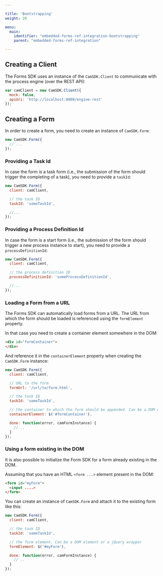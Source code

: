 ```yaml
---

title: 'Bootstrapping'
weight: 20

menu:
  main:
    identifier: "embedded-forms-ref-integration-bootstrapping"
    parent: "embedded-forms-ref-integration"

---
```


## Creating a Client

The Forms SDK uses an instance of the `CamSDK.Client` to communicate with the process engine (over the REST API):

```javascript
var camClient = new CamSDK.Client({
  mock: false,
  apiUri: 'http://localhost:8080/engine-rest'
});
```

## Creating a Form

In order to create a form, you need to create an instance of `CamSDK.Form`:

```javascript
new CamSDK.Form({
  // ...
});
```

### Providing a Task Id

In case the form is a task form (i.e., the submission of the form should trigger the completing of a task), you need to provide a `taskId`:

```javascript
new CamSDK.Form({
  client: camClient,

  // the task ID
  taskId: 'someTaskId',

  //...
});
```

### Providing a Process Definition Id

In case the form is a start form (i.e., the submission of the form should trigger a new process instance to start), you need to provide a `processDefinitionId`:

```javascript
new CamSDK.Form({
  client: camClient,

  // the process definition ID
  processDefinitionId: 'someProcessDefinitionId',

  //...
});
```

### Loading a Form from a URL

The Forms SDK can automatically load forms from a URL.
The URL from which the form should be loaded is referenced using the `formElement` property.

In that case you need to create a container element somewhere in the DOM:

```html
<div id="formContainer">
</div>
```
And reference it in the `containerElement` property when creating the `CamSDK.Form` instance:

```javascript
new CamSDK.Form({
  client: camClient,

  // URL to the form
  formUrl: '/url/to/form.html',

  // the task ID
  taskId: 'someTaskId',

  // the container to which the form should be appended. Can be a DOM element or a jQuery wrapper
  containerElement: $('#formContainer'),

  done: function(error, camFormInstance) {
    // ..
  }
});
```

### Using a form existing in the DOM

It is also possible to initialize the Form SDK for a form already existing in the DOM.

Assuming that you have an HTML `<form ...>` element present in the DOM:

```html
<form id="myForm">
  <input ....>
</form>
```

You can create an instance of `CamSDK.Form` and attach it to the existing form like this:

```javascript
new CamSDK.Form({
  client: camClient,

  // the task ID
  taskId: 'someTaskId',

  // the form element. Can be a DOM element or a jQuery wrapper
  formElement: $('#myForm'),

  done: function(error, camFormInstance) {
    // ..
  }
});
```
